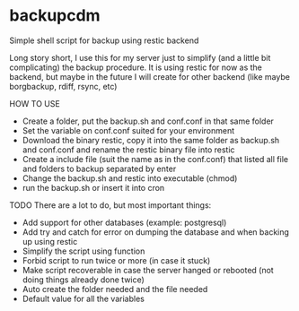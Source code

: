 # backupcdm
Simple shell script for backup using restic backend

Long story short, I use this for my server just to simplify (and a little bit complicating) the backup procedure.
It is using restic for now as the backend, but maybe in the future I will create for other backend (like maybe borgbackup, rdiff, rsync, etc)

HOW TO USE
- Create a folder, put the backup.sh and conf.conf in that same folder
- Set the variable on conf.conf suited for your environment
- Download the binary restic, copy it into the same folder as backup.sh and conf.conf and rename the restic binary file into restic
- Create a include file (suit the name as in the conf.conf) that listed all file and folders to backup separated by enter
- Change the backup.sh and restic into executable (chmod)
- run the backup.sh or insert it into cron

TODO
There are a lot to do, but most important things:
- Add support for other databases (example: postgresql)
- Add try and catch for error on dumping the database and when backing up using restic
- Simplify the script using function
- Forbid script to run twice or more (in case it stuck)
- Make script recoverable in case the server hanged or rebooted (not doing things already done twice)
- Auto create the folder needed and the file needed
- Default value for all the variables
